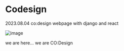# Codesign
2023.08.04 co:design webpage with django and react

![image](https://github.com/brownshit/Codesign/assets/100653363/56a9fd9b-e4b2-404b-98ce-ed48a02cf4de)


we are here...
we are CO:Design
